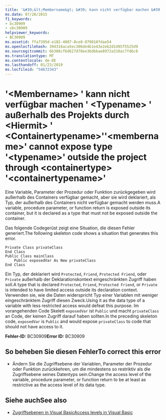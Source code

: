 ```yaml
---
title: '&#39;&lt;Membername&gt; &#39; kann nicht verfügbar machen &#39; &lt;Typename&gt; &#39; außerhalb des Projekts durch &lt;Hiermit&gt; &#39; &lt;Containertypename&gt;&#39;'
ms.date: 07/20/2015
f1_keywords:
- bc30909
- vbc30909
helpviewer_keywords:
- BC30909
ms.assetid: ffa7395d-e182-4087-8ce8-079810fdae54
ms.openlocfilehash: 39d316aca5ec306de4b1e43e2eb2d1495f5525d9
ms.sourcegitcommit: 6b308cf6d627d78ee36dbbae8972a310ac7fd6c8
ms.translationtype: MT
ms.contentlocale: de-DE
ms.lasthandoff: 01/23/2019
ms.locfileid: "54672343"
---
```

# <a name="39ltmembernamegt39-cannot-expose-type-39lttypenamegt39-outside-the-project-through-ltcontainertypegt-39ltcontainertypenamegt39"></a><span data-ttu-id="322d9-102">&#39;&lt;Membername&gt; &#39; kann nicht verfügbar machen &#39; &lt;Typename&gt; &#39; außerhalb des Projekts durch &lt;Hiermit&gt; &#39; &lt;Containertypename&gt;&#39;</span><span class="sxs-lookup"><span data-stu-id="322d9-102">&#39;&lt;membername&gt;&#39; cannot expose type &#39;&lt;typename&gt;&#39; outside the project through &lt;containertype&gt; &#39;&lt;containertypename&gt;&#39;</span></span>
<span data-ttu-id="322d9-103">Eine Variable, Parameter der Prozedur oder Funktion zurückgegeben wird außerhalb des Containers verfügbar gemacht, aber sie wird deklariert, als Typ, der außerhalb des Containers nicht verfügbar gemacht werden muss.</span><span class="sxs-lookup"><span data-stu-id="322d9-103">A variable, procedure parameter, or function return is exposed outside its container, but it is declared as a type that must not be exposed outside the container.</span></span>  
  
 <span data-ttu-id="322d9-104">Das folgende Codegerüst zeigt eine Situation, die diesen Fehler generiert.</span><span class="sxs-lookup"><span data-stu-id="322d9-104">The following skeleton code shows a situation that generates this error.</span></span>  
  
```  
Private Class privateClass  
End Class  
Public Class mainClass  
    Public exposedVar As New privateClass  
End Class  
```  
  
 <span data-ttu-id="322d9-105">Ein Typ, der deklariert wird `Protected`, `Friend`, `Protected Friend`, oder `Private` außerhalb der Deklarationskontext eingeschränkten Zugriff haben soll.</span><span class="sxs-lookup"><span data-stu-id="322d9-105">A type that is declared `Protected`, `Friend`, `Protected Friend`, or `Private` is intended to have limited access outside its declaration context.</span></span> <span data-ttu-id="322d9-106">Verwenden sie, wie die Daten widerspricht Typ einer Variablen mit weniger eingeschränktem Zugriff diesen Zweck.</span><span class="sxs-lookup"><span data-stu-id="322d9-106">Using it as the data type of a variable with less restricted access would defeat this purpose.</span></span> <span data-ttu-id="322d9-107">Im vorangehenden Code Skelett `exposedVar` ist `Public` und macht `privateClass` an Code, der keinen Zugriff darauf haben sollten.</span><span class="sxs-lookup"><span data-stu-id="322d9-107">In the preceding skeleton code, `exposedVar` is `Public` and would expose `privateClass` to code that should not have access to it.</span></span>  
  
 <span data-ttu-id="322d9-108">**Fehler-ID:** BC30909</span><span class="sxs-lookup"><span data-stu-id="322d9-108">**Error ID:** BC30909</span></span>  
  
## <a name="to-correct-this-error"></a><span data-ttu-id="322d9-109">So beheben Sie diesen Fehler</span><span class="sxs-lookup"><span data-stu-id="322d9-109">To correct this error</span></span>  
  
-   <span data-ttu-id="322d9-110">Ändern Sie die Zugriffsebene der Variablen, Parameter der Prozedur oder Funktion zurückkehren, um die mindestens so restriktiv als die Zugriffsebene seines Datentyps sein.</span><span class="sxs-lookup"><span data-stu-id="322d9-110">Change the access level of the variable, procedure parameter, or function return to be at least as restrictive as the access level of its data type.</span></span>  
  
## <a name="see-also"></a><span data-ttu-id="322d9-111">Siehe auch</span><span class="sxs-lookup"><span data-stu-id="322d9-111">See also</span></span>
- [<span data-ttu-id="322d9-112">Zugriffsebenen in Visual Basic</span><span class="sxs-lookup"><span data-stu-id="322d9-112">Access levels in Visual Basic</span></span>](../../../visual-basic/programming-guide/language-features/declared-elements/access-levels.md)
